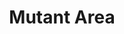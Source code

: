 ---
published: true
title: 'Mutant Area'
collection: ailleurs
release_date: '2014-07-15 00:00:00'
image:
    user/pages/01.Emissions/ailleurs-58/ouiedire_ailleurs-58_cover-1.png: { name: ouiedire_ailleurs-58_cover-1.png, type: image/png, size: 278215, path: user/pages/01.Emissions/ailleurs-58/ouiedire_ailleurs-58_cover-1.png }
number: '58'
slug: ailleurs-58
taxonomy:
    dj: 'Tripalium Selekttorrrr '
    artist: [Alterphase, 'Ben Jacov', Daed, Dnte, Ganju, Glanko, 'Jerome Chassagnard', Krasius, 'L.iet & Kurt Bogenholtz', 'Pat Hime', 'Sir Vixx', 'Sk''p', Telluric, Wahn, Xeroderman]
playlists:
    - { title: null, tracks: [{ timecode: '00:00:00', artists: ['Pat Hime'], title: Cymbia }, { timecode: '00:01:02', artists: [Glanko], title: Lex }, { timecode: '00:05:24', artists: [Alterphase], title: 'Nianther Fluxer' }, { timecode: '00:10:53', artists: ['Ben Jacov'], title: 'Tessera Lepta' }, { timecode: '00:15:16', artists: ['Jerome Chassagnard'], title: 'Green Island' }, { timecode: '00:17:42', artists: [Ganju], title: 'V A C U U M' }, { timecode: '00:20:20', artists: [Telluric], title: Axolotl }, { timecode: '00:24:15', artists: ['Sk''p'], title: Orpiclem }, { timecode: '00:27:55', artists: [Dnte], title: Translucent }, { timecode: '00:31:05', artists: [Krasius], title: Eliokan }, { timecode: '00:40:26', artists: [Daed], title: 'Ghost Vibrations' }, { timecode: '00:43:27', artists: ['L.iet & Kurt Bogenholtz'], title: Klangmuseum }, { timecode: '00:48:01', artists: [Xeroderman], title: 'Geode X' }, { timecode: '00:50:44', artists: [Wahn], title: 'Slow Controller' }, { timecode: '00:54:18', artists: ['Sir Vixx'], title: Broke }] }
presentation: "\"La scène IDM est bien vivante en 2014\" en quinze titres.\n\n<http://www.tripalium.eu>"
image_hd:
    user/pages/01.Emissions/ailleurs-58/ouiedire_ailleurs-58_cover_hd.png: { name: ouiedire_ailleurs-58_cover_hd.png, type: image/png, size: 446259, path: user/pages/01.Emissions/ailleurs-58/ouiedire_ailleurs-58_cover_hd.png }

---